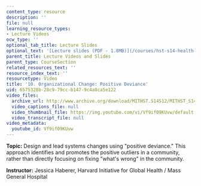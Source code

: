 ```yaml
---
content_type: resource
description: ''
file: null
learning_resource_types:
- Lecture Videos
ocw_type: ''
optional_tab_title: Lecture Slides
optional_text: '[Lecture slides (PDF - 1.8MB)](/courses/hst-s14-health-information-systems-to-improve-quality-of-care-in-resource-poor-settings-spring-2012/resources/mithst_s14s12_lec16_1111)'
parent_title: Lecture Videos and Slides
parent_type: CourseSection
related_resources_text: ''
resource_index_text: ''
resourcetype: Video
title: '10. Organizational Change: Positive Deviance'
uid: 6575328b-28c9-79cc-b147-9c4a0ca5e122
video_files:
  archive_url: http://www.archive.org/download/MITHST.S14S12/MITHST_S14S12_lec10_300k.mp4
  video_captions_file: null
  video_thumbnail_file: https://img.youtube.com/vi/Vf9if09KUvw/default.jpg
  video_transcript_file: null
video_metadata:
  youtube_id: Vf9if09KUvw
---
```


**Topic:** Design and lead systems changes using "positive deviance." This approach identifies and promotes the positive outliers in a community, rather than directly focusing on fixing "what's wrong" in the community.

**Instructor:** Jessica Haberer, Harvard Initiative for Global Health / Mass General Hospital